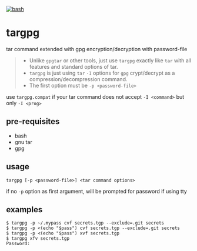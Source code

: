 [![bash](https://img.shields.io/badge/OS-Linux%20|%20macOS%20|%20SunOS%20...-blue.svg)]()

# targpg
tar command extended with gpg encryption/decryption with password-file

> * Unlike `gpgtar` or other tools, just use `targpg` exactly like `tar` with all features and standard options of tar.  
> * `targpg` is just using `tar` `-I` options for `gpg` crypt/decrypt as a compression/decompression command.
> * The first option must be `-p <password-file>`

use `targpg.compat` if your tar command does not accept `-I <command>` but only `-I <prog>`

## pre-requisites

* bash
* gnu tar
* gpg

## usage

```
targpg [-p <password-file>] <tar command options>
```
if no `-p` option as first argument, will be prompted for password if using tty

## examples

```
$ targpg -p ~/.mypass cvf secrets.tgp --exclude=.git secrets
$ targpg -p <(echo "$pass") cvf secrets.tgp --exclude=.git secrets 
$ targpg -p <(echo "$pass") xvf secrets.tgp
$ targpg xfv secrets.tgp
Password:
```
